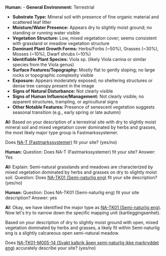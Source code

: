 **Human:** - **General Environment:** Terrestrial  
- **Substrate Type:** Mineral soil with presence of fine organic material and scattered leaf litter  
- **Moisture/Water Presence:** Appears dry to slightly moist ground; no standing or running water visible  
- **Vegetation Structure:** Low, mixed vegetation cover; seems consistent with grassland or meadow vegetation structure  
- **Dominant Plant Growth Forms:** Herbs/Forbs (~50%), Grasses (~30%), Mosses (~10%), Dwarf shrubs (~10%)  
- **Identifiable Plant Species:** Viola sp. (likely Viola canina or similar species from the Viola genus)  
- **Surface Features/Topography:** Mostly flat to gently sloping; no large rocks or topographic complexity visible  
- **Exposure:** Appears moderately exposed; no sheltering structures or dense tree canopy present in the image  
- **Signs of Natural Disturbance:** Not clearly visible  
- **Signs of Human Influence/Management:** Not clearly visible; no apparent structures, trampling, or agricultural signs  
- **Other Notable Features:** Presence of senescent vegetation suggests seasonal transition (e.g., early spring or late autumn)

**AI:** Based on your description of a terrestrial site with dry to slightly moist mineral soil and mixed vegetation cover dominated by herbs and grasses, the most likely major type group is Fastmarkssystemer.

Does [NA-T (Fastmarkssystemer)](https://naturinorge.artsdatabanken.no/Naturtype/NIN-3.0/T/C/PE/NA/MB/NA-T) fit your site? (yes/no)

**Human:** Question: Does NA-T (Fastmarkssystemer) fit your site? 
Answer: Yes

**AI:** Explain: Semi-natural grasslands and meadows are characterized by mixed vegetation dominated by herbs and grasses on dry to slightly moist soil.
Question: Does [NA-TK01 (Semi-naturlig eng)](https://naturinorge.artsdatabanken.no/Naturtype/NIN-3.0/T/C/PE/NA/MB/A-TK01) fit your site description? (yes/no)

**Human:** Question: Does NA-TK01 (Semi-naturlig eng) fit your site description? 
Answer: yes

**AI:** Okay, we have identified the major type as [NA-TK01 (Semi-naturlig eng)](https://naturinorge.artsdatabanken.no/Naturtype/NIN-3.0/T/C/PE/NA/MB/A-TK01). Now let's try to narrow down the specific mapping unit (kartleggingsenhet).

Based on your description of dry to slightly moist ground with open, mixed vegetation dominated by herbs and grasses, a likely fit within Semi-naturlig eng is a slightly calcareous open semi-natural meadow.

Does [NA-TK01-M005-14 (Svakt kalkrik åpen semi-naturlig ikke markryddet eng)](https://naturinorge.artsdatabanken.no/Naturtype/NIN-3.0/T/C/PE/NA/MB/A-TK01-M005-14) accurately describe your site? (yes/no)